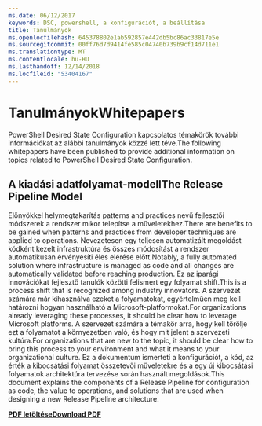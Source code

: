 ```yaml
---
ms.date: 06/12/2017
keywords: DSC, powershell, a konfigurációt, a beállítása
title: Tanulmányok
ms.openlocfilehash: 645378802e1ab592857e442db5bc86ac33817e5e
ms.sourcegitcommit: 00ff76d7d9414fe585c04740b739b9cf14d711e1
ms.translationtype: MT
ms.contentlocale: hu-HU
ms.lasthandoff: 12/14/2018
ms.locfileid: "53404167"
---
```

# <a name="whitepapers"></a><span data-ttu-id="a93a2-103">Tanulmányok</span><span class="sxs-lookup"><span data-stu-id="a93a2-103">Whitepapers</span></span>

<span data-ttu-id="a93a2-104">PowerShell Desired State Configuration kapcsolatos témakörök további információkat az alábbi tanulmányok közzé lett téve.</span><span class="sxs-lookup"><span data-stu-id="a93a2-104">The following whitepapers have been published to provide additional information on topics related to PowerShell Desired State Configuration.</span></span>

## <a name="the-release-pipeline-model"></a><span data-ttu-id="a93a2-105">A kiadási adatfolyamat-modell</span><span class="sxs-lookup"><span data-stu-id="a93a2-105">The Release Pipeline Model</span></span>
<span data-ttu-id="a93a2-106">Előnyökkel helymegtakarítás patterns and practices nevű fejlesztői módszerek a rendszer mikor telepítse a műveletekhez.</span><span class="sxs-lookup"><span data-stu-id="a93a2-106">There are benefits to be gained when patterns and practices from developer techniques are applied to operations.</span></span> <span data-ttu-id="a93a2-107">Nevezetesen egy teljesen automatizált megoldást kódként kezelt infrastruktúra és összes módosítást a rendszer automatikusan érvényesíti éles elérése előtt.</span><span class="sxs-lookup"><span data-stu-id="a93a2-107">Notably, a fully automated solution where infrastructure is managed as code and all changes are automatically validated before reaching production.</span></span> <span data-ttu-id="a93a2-108">Ez az iparági innovációkat fejlesztő tanulók közötti felismert egy folyamat shift.</span><span class="sxs-lookup"><span data-stu-id="a93a2-108">This is a process shift that is recognized among industry innovators.</span></span> <span data-ttu-id="a93a2-109">A szervezet számára már kihasználva ezeket a folyamatokat, egyértelműen meg kell határozni hogyan használható a Microsoft-platformokat.</span><span class="sxs-lookup"><span data-stu-id="a93a2-109">For organizations already leveraging these processes, it should be clear how to leverage Microsoft platforms.</span></span> <span data-ttu-id="a93a2-110">A szervezet számára a témakör arra, hogy kell törölje ezt a folyamatot a környezetben való, és hogy mit jelent a szervezeti kultúra.</span><span class="sxs-lookup"><span data-stu-id="a93a2-110">For organizations that are new to the topic, it should be clear how to bring this process to your environment and what it means to your organizational culture.</span></span> <span data-ttu-id="a93a2-111">Ez a dokumentum ismerteti a konfigurációt, a kód, az érték a kibocsátási folyamat összetevői műveletekre és a egy új kibocsátási folyamatok architektúra tervezése során használt megoldások.</span><span class="sxs-lookup"><span data-stu-id="a93a2-111">This document explains the components of a Release Pipeline for configuration as code, the value to operations, and solutions that are used when designing a new Release Pipeline architecture.</span></span>

<span data-ttu-id="a93a2-112">**[PDF letöltése](http://aka.ms/thereleasepipelinemodelpdf)**</span><span class="sxs-lookup"><span data-stu-id="a93a2-112">**[Download PDF](http://aka.ms/thereleasepipelinemodelpdf)**</span></span>